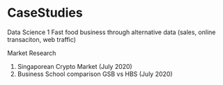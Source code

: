 # CaseStudies

Data Science
1 Fast food business through alternative data (sales, online transaciton, web traffic)

Market Research
1. Singaporean Crypto Market (July 2020)
2. Business School comparison GSB vs HBS (July 2020)

